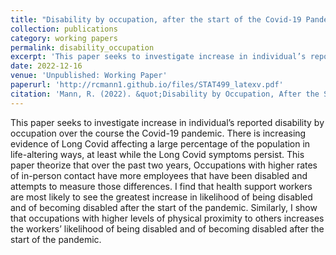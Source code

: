 ```yaml
---
title: "Disability by occupation, after the start of the Covid-19 Pandemic"
collection: publications
category: working papers
permalink: disability_occupation
excerpt: 'This paper seeks to investigate increase in individual’s reported disability by occupation over the course the Covid-19 pandemic.'
date: 2022-12-16
venue: 'Unpublished: Working Paper'
paperurl: 'http://rcmann1.github.io/files/STAT499_latexv.pdf'
citation: 'Mann, R. (2022). &quot;Disability by Occupation, After the Start of the Covid-19 Pandemic.&quot; <i>Working Paper</i>.'
---
```


This paper seeks to investigate increase in individual’s reported disability by occupation over the course the Covid-19 pandemic.
   There is increasing evidence of Long Covid affecting a large percentage of the population in life-altering ways, at least while the Long Covid symptoms persist. This paper theorize  that over the past two years, Occupations with higher rates of in-person contact have more employees that have been disabled and attempts to measure those differences.
   I find that health support workers are most likely to see the greatest increase in likelihood of being disabled and of becoming disabled after the start of the pandemic. Similarly, I show  that occupations with higher levels of physical proximity to others increases the workers’ likelihood of being disabled and of becoming disabled after the start of the pandemic.
